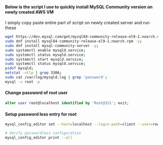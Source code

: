 #### Below is the script I use to quickly install MySQL Community version on newly created AWS VM
<!--
It is downloading mysql community version from Oracle's MySQL site, then installing, and starting MySQL
3306 is default port of MySQL
When MySQL is installed, temporary password of "root" user is put in /var/log/mysqld.log file.
"mysql -u root -p" will help you login to MySQL and prompt for password, you can put temporary password, then change that after login using "atler user" command.
--> 
I simply copy paste entire part of script on newly created server and run these
```sh
wget https://dev.mysql.com/get/mysql84-community-release-el9-1.noarch.rpm;
sudo dnf install mysql84-community-release-el9-1.noarch.rpm -y;
sudo dnf install mysql-community-server -y;
sudo systemctl enable mysqld.service;
sudo systemctl status mysqld.service;
sudo systemctl start mysqld.service;
sudo systemctl status mysqld.service;
pidof mysqld;
netstat -ntlp | grep 3306;
sudo cat /var/log/mysqld.log | grep 'password';
mysql -u root -p
```

#### Change password of root user
```sql
alter user root@localhost identified by 'Root@321'; exit;
```

<!--
Below command will help in setting password less entry for mysql "root" user.
-->
#### Setup password less entry for root
```sh
mysql_config_editor set --host=localhost --login-path=client --user=root --password

# Verify passwordless configuration
mysql_config_editor print --all
```
